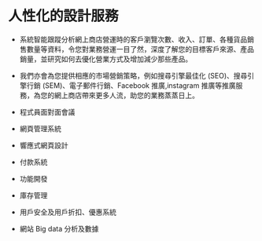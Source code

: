 # 人性化的設計服務

- 系統智能跟蹤分析網上商店營運時的客戶瀏覽次數、收入、訂單、各種貨品銷售數量等資料，令您對業務營運一目了然，深度了解您的目標客戶來源、產品銷量，並研究如何去優化營業方式及增加減少那些產品。

- 我們亦會為您提供相應的市場營銷策略，例如搜尋引擎最佳化 (SEO)、搜尋引擎行銷 (SEM)、電子郵件行銷、Facebook 推廣,instagram 推廣等推廣服務，為您的網上商店帶來更多人流，助您的業務蒸蒸日上。

- 程式員面對面會議
- 網頁管理系統
- 響應式網頁設計
- 付款系統
- 功能開發
- 庫存管理
- 用戶安全及用戶折扣、優惠系統
- 網站 Big data 分析及數據
